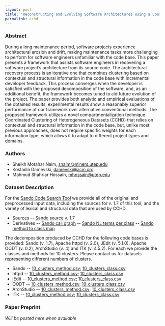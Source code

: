 ```yaml
---
layout: post
title: "Reconstructing and Evolving Software Architectures using a Coordinated Clustering Framework"
permalink: cchd 
---
```


### Abstract

During a long maintenance period, software projects experience architectural erosion and drift, making maintenance tasks more challenging to perform for software engineers unfamiliar with the code base. This paper presents a framework that assists software engineers in recovering a software project’s architecture from its source code. The architectural recovery process is an iterative one that combines clustering based on contextual and structural information in the code base with incremental developer feedback. This process converges when the developer is satisfied with the proposed decomposition of the software, and, as an additional benefit, the framework becomes tuned to aid future evolution of the project. The paper provides both analytic and empirical evaluations of the obtained results; experimental results show a reasonably superior performance of our framework over alternative conventional methods. The proposed framework utilizes a novel compartmentalization technique Coordinated Clustering of Heterogeneous Datasets (CCHD) that relies on contextual and structural information in the code base, but, unlike most previous approaches, does not require specific weights for each information type, which allows it to adapt to different project types and domains.

### Authors

- Sheikh Motahar Naim, <snaim@miners.utep.edu>
- Kostadin Damevski, <damevski@acm.org>
- Mahmud Shahriar Hossain, <mhossain@utep.edu>

### Dataset Description

For the [Sando Code Search Tool][sando_url] we provide all of the original and preprocessed input data, including
the sources for v. 1.7 of this tool, and the variety of lexical and structural data that are used by CCHD.

- Sources
-- [Sando source v. 1.7][sando_src]
- Derivatives
-- [Sando call graph][sando_call_graph]
-- [Sando NL terms per class][sando_terms]
-- [Sando method to class map][sando_mmap]


The decomposition produced by CCHD for the following code bases is provided: Sando (v. 1.7), Apache httpd (v. 2.0), JEdit (v. 5.1.0), Apache OODT (v. 0.2), ArchStudio (v. 4) and ITK (v. 4.5.2). For each we provide the classes and methods for 10 clusters. Please contact us for datasets representing different numbers of clusters.

- Sando -- [10_clusters_method.csv][sando_m]; [10_clusters_class.csv][sando_c]
- httpd -- [10_clusters_method.csv][httpd_m]; [10_clusters_class.csv][httpd_c]
- jEdit -- [10_clusters_method.csv][jedit_m]; [10_clusters_class.csv][jedit_c]
- OODT -- [10_clusters_method.csv][oodt_m]; [10_clusters_class.csv][oodt_c]
- ArchStudio -- [10_clusters_method.csv][archstudio_m]; [10_clusters_class.csv][archstudio_c]
- ITK -- [10_clusters_method.csv][itk_m]; [10_clusters_class.csv][itk_c]

### Paper Preprint

*Will be posted here when available*

[sando_m]: /datasets/cchd/output_sando/10_clusters_method.csv
[sando_c]: /datasets/cchd/output_sando/10_clusters_class.csv
[httpd_m]: /datasets/cchd/output_apache/10_clusters_method.csv
[httpd_c]: /datasets/cchd/output_apache/10_clusters_class.csv
[jedit_m]: /datasets/cchd/output_jedit/10_clusters_method.csv
[jedit_c]: /datasets/cchd/output_jedit/10_clusters_class.csv
[oodt_m]: /datasets/cchd/output_oodt/10_clusters_method.csv
[oodt_c]: /datasets/cchd/output_oodt/10_clusters_class.csv
[archstudio_m]: /datasets/cchd/output_archstudio/10_clusters_method.csv
[archstudio_c]: /datasets/cchd/output_archstudio/10_clusters_class.csv
[itk_m]: /datasets/cchd/output_itk/10_clusters_method.csv
[itk_c]: /datasets/cchd/output_itk/10_clusters_class.csv
[sando_call_graph]: /datasets/cchd/input_sando/call_graph.txt
[sando_terms]: /datasets/cchd/input_sando/class_terms.txt
[sando_mmap]: /datasets/cchd/input_sando/method_to_class_map.txt
[sando_src]: /datasets/cchd/input_sando/sando-1.7.zip
[sando_url]: https://visualstudiogallery.msdn.microsoft.com/06f39a31-20ce-408c-afee-8a02b484db1c
